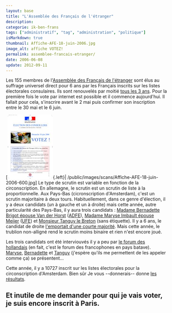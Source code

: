 ```yaml
---
layout: base
title: "L'Assemblée des Français de l'étranger"
description: 
categorie: ik-ben-frans
tags: ["administratif", "tag", "administration", "politique"]
isMarkdown: true
thumbnail: Affiche-AFE-18-juin-2006.jpg
image_alt: affiche VOTEZ!
permalink: assemblee-francais-etranger/
date: 2006-06-08
update: 2012-09-11
---
```




Les 155 membres de l'[Assemblée des Français de l'étranger](http://assemblee-afe.fr/index.php3) sont élus au suffrage universel direct pour 6 ans  par les Français inscrits sur les listes électorales consulaires.
Ils sont renouvelés par moitié [tous les 3 ans](http://assemblee-afe.fr/article.php3?id_article=53). Pour la première fois le vote par internet est possible et il commence aujourd'hui. Il fallait pour cela, s'inscrire avant le 2 mai puis confirmer son inscription entre le 30 mai et le 6 juin.

[![affiche VOTEZ!](Affiche-AFE-18-juin-2006.jpg){.left}| /public/images/scans/Affiche-AFE-18-juin-2006-600.jpg]
Le type de scrutin est variable en fonction de la circonscription. En allemagne, le scrutin est un scrutin de liste à la proportionnelle. Aux Pays-Bas (cicronscription d'Amsterdam), c'est un scrutin majoritaire à deux tours. Habituellement, dans ce genre d'élection, il y a deux candidats (un à gauche et un à droite) mais cette année, autre particularité des Pays-Bas, il y aura trois candidats : [Madame Bernadette Brigot épouse Van der Horst](http://www.bvanderhorst.nl/) ([ADFE](http://www.adfe.nl/)), [Madame Maryse Imbault épouse Meijer](http://www.afe2006.nl/) ([UFE](http://home.wanadoo.nl/ufe/)) et [Monsieur Tanguy le Breton](http://www.deblauweleeuw.nl/candidats.htm) (sans étiquette). Il y a 6 ans, le candidat de droite [l'emportait d'une courte majorité](http://home.att.net/~csfe/elections/2000/la_haye.htm). Mais cette année, le trublion non-alligné rend le scrutin moins binaire et rien n'est encore joué.

Les trois candidats ont été interviouvés il y a peu par [le forum des hollandais](/le-forum-des-hollandais) (en fait, c'est le forum des francophones en pays batave). [Maryse](http://www.leforum.nl/phpBB/viewtopic.php?t=4523), [Bernadette](http://www.leforum.nl/phpBB/viewtopic.php?t=4523) et [Tanguy](http://www.leforum.nl/phpBB/viewtopic.php?t=4525) (j'espère qu'ils me permettent de les appeler comme ça) se présentent...

Cette année, il y a 10727 inscrit sur les listes électorales pour la circonscription d'Amsterdam. Bien sûr Je vous --donnerais-- donne [les résultats](/resultat-des-elections).

Et inutile de me demander pour qui je vais voter, je suis encore inscrit à Paris.
---